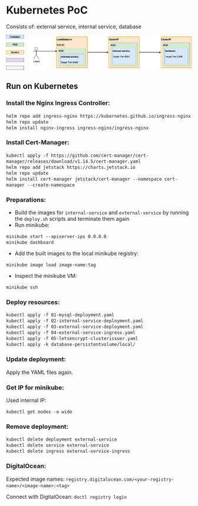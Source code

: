 # Kubernetes PoC

Consists of: external service, internal service, database

![Architecture](Specification.png)

## Run on Kubernetes

### Install the Nginx Ingress Controller:

```shell
helm repo add ingress-nginx https://kubernetes.github.io/ingress-nginx
helm repo update
helm install nginx-ingress ingress-nginx/ingress-nginx
```

### Install Cert-Manager:

```shell
kubectl apply -f https://github.com/cert-manager/cert-manager/releases/download/v1.14.5/cert-manager.yaml
helm repo add jetstack https://charts.jetstack.io
helm repo update
helm install cert-manager jetstack/cert-manager --namespace cert-manager --create-namespace
```

### Preparations:

- Build the images for `internal-service` and `external-service` by running the `deploy.sh` scripts and terminate them again
- Run minikube:

```shell
minikube start --apiserver-ips 0.0.0.0
minikube dashboard
```

- Add the built images to the local minikube registry:

```shell
minikube image load image-name:tag
```

- Inspect the minikube VM:

```shell
minikube ssh
```

### Deploy resources:

```shell
kubectl apply -f 01-mysql-deployment.yaml
kubectl apply -f 02-internal-service-deployment.yaml
kubectl apply -f 03-external-service-deployment.yaml
kubectl apply -f 04-external-service-ingress.yaml
kubectl apply -f 05-letsencrypt-clusterissuer.yaml
kubectl apply -k database-persistentvolume/local/
```

### Update deployment:

Apply the YAML files again.

### Get IP for minikube:

Used internal IP:

```shell
kubectl get nodes -o wide
```

### Remove deployment:

```shell
kubectl delete deployment external-service
kubectl delete service external-service
kubectl delete ingress external-service-ingress
```

### DigitalOcean:

Expected image names: `registry.digitalocean.com/<your-registry-name>/<image-name>:<tag>`

Connect with DigitalOcean: `doctl registry login`
